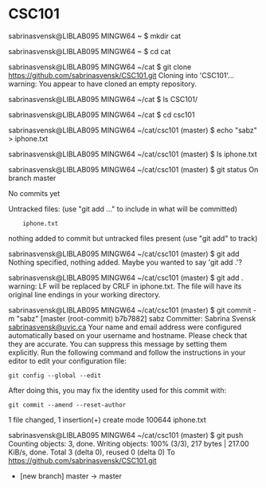 # CSC101

sabrinasvensk@LIBLAB095 MINGW64 ~
$ mkdir cat

sabrinasvensk@LIBLAB095 MINGW64 ~
$ cd cat

sabrinasvensk@LIBLAB095 MINGW64 ~/cat
$ git clone https://github.com/sabrinasvensk/CSC101.git
Cloning into 'CSC101'...
warning: You appear to have cloned an empty repository.

sabrinasvensk@LIBLAB095 MINGW64 ~/cat
$ ls
CSC101/

sabrinasvensk@LIBLAB095 MINGW64 ~/cat
$ cd csc101

sabrinasvensk@LIBLAB095 MINGW64 ~/cat/csc101 (master)
$ echo "sabz" > iphone.txt

sabrinasvensk@LIBLAB095 MINGW64 ~/cat/csc101 (master)
$ ls
iphone.txt

sabrinasvensk@LIBLAB095 MINGW64 ~/cat/csc101 (master)
$ git status
On branch master

No commits yet

Untracked files:
  (use "git add <file>..." to include in what will be committed)

        iphone.txt

nothing added to commit but untracked files present (use "git add" to track)

sabrinasvensk@LIBLAB095 MINGW64 ~/cat/csc101 (master)
$ git add
Nothing specified, nothing added.
Maybe you wanted to say 'git add .'?

sabrinasvensk@LIBLAB095 MINGW64 ~/cat/csc101 (master)
$ git add .
warning: LF will be replaced by CRLF in iphone.txt.
The file will have its original line endings in your working directory.

sabrinasvensk@LIBLAB095 MINGW64 ~/cat/csc101 (master)
$ git commit -m "sabz"
[master (root-commit) b7b7882] sabz
 Committer: Sabrina Svensk <sabrinasvensk@uvic.ca>
Your name and email address were configured automatically based
on your username and hostname. Please check that they are accurate.
You can suppress this message by setting them explicitly. Run the
following command and follow the instructions in your editor to edit
your configuration file:

    git config --global --edit

After doing this, you may fix the identity used for this commit with:

    git commit --amend --reset-author

 1 file changed, 1 insertion(+)
 create mode 100644 iphone.txt

sabrinasvensk@LIBLAB095 MINGW64 ~/cat/csc101 (master)
$ git push
Counting objects: 3, done.
Writing objects: 100% (3/3), 217 bytes | 217.00 KiB/s, done.
Total 3 (delta 0), reused 0 (delta 0)
To https://github.com/sabrinasvensk/CSC101.git
 * [new branch]      master -> master
